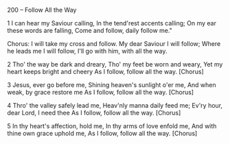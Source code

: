 200 – Follow All the Way


1
I can hear my Saviour calling,
In the tend'rest accents calling;
On my ear these words are falling,
Come and follow, daily follow me."

Chorus:
I will take my cross and follow.
My dear Saviour I will follow;
Where he leads me I will follow,
I'll go with him, with all the way.

2
Tho' the way be dark and dreary,
Tho' my feet be worn and weary,
Yet my heart keeps bright and cheery
As I follow, follow all the way.  [Chorus]

3
Jesus, ever go before me,
Shining heaven's sunlight o'er me,
And when weak, by grace restore me
As I follow, follow all the way.  [Chorus]

4
Thro' the valley safely lead me,
Heav'nly manna daily feed me;
Ev'ry hour, dear Lord, I need thee
As I follow, follow all the way.  [Chorus]

5
In thy heart's affection, hold me,
In thy arms of love enfold me,
And with thine own grace uphold me,
As I follow, follow all the way.  [Chorus]
